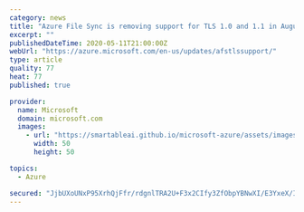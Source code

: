 ```yaml
---
category: news
title: "Azure File Sync is removing support for TLS 1.0 and 1.1 in August 2020 "
excerpt: ""
publishedDateTime: 2020-05-11T21:00:00Z
webUrl: "https://azure.microsoft.com/en-us/updates/afstlssupport/"
type: article
quality: 77
heat: 77
published: true

provider:
  name: Microsoft
  domain: microsoft.com
  images:
    - url: "https://smartableai.github.io/microsoft-azure/assets/images/organizations/microsoft.com-50x50.jpg"
      width: 50
      height: 50

topics:
  - Azure

secured: "JjbUXoUNxP95XrhQjFfr/rdgnlTRA2U+F3x2CIfy3ZfObpYBNwXI/E3YxeX/IhSCRXW0RGCGQ/+80Pbn94oMO0dMPjY9yC8Rx2lj7HbmP+hzldizJV86pxBxVGIEyrPdmHxyS0ZfGOcoBrjPcS9j6165lAscyCP6V2CvM2mfh/XLO9q6bLOQWYlfNNq4HvCI4DSIF/fwNOXLwPpCRScnWOEtCJpkU3QzE0IWowj2mGoi8xnHS2yLdyIRdOIrxFLuJb2P9NqjIKO04w3ECsApprNubRscCSnIrwVDW8SBh75zzfRVNwY7LTZOkgtfQdnjF/NgXCI3qWN02H00l43UPw==;QAq5jTk3Qwc5dbMKEoOwoQ=="
---
```


